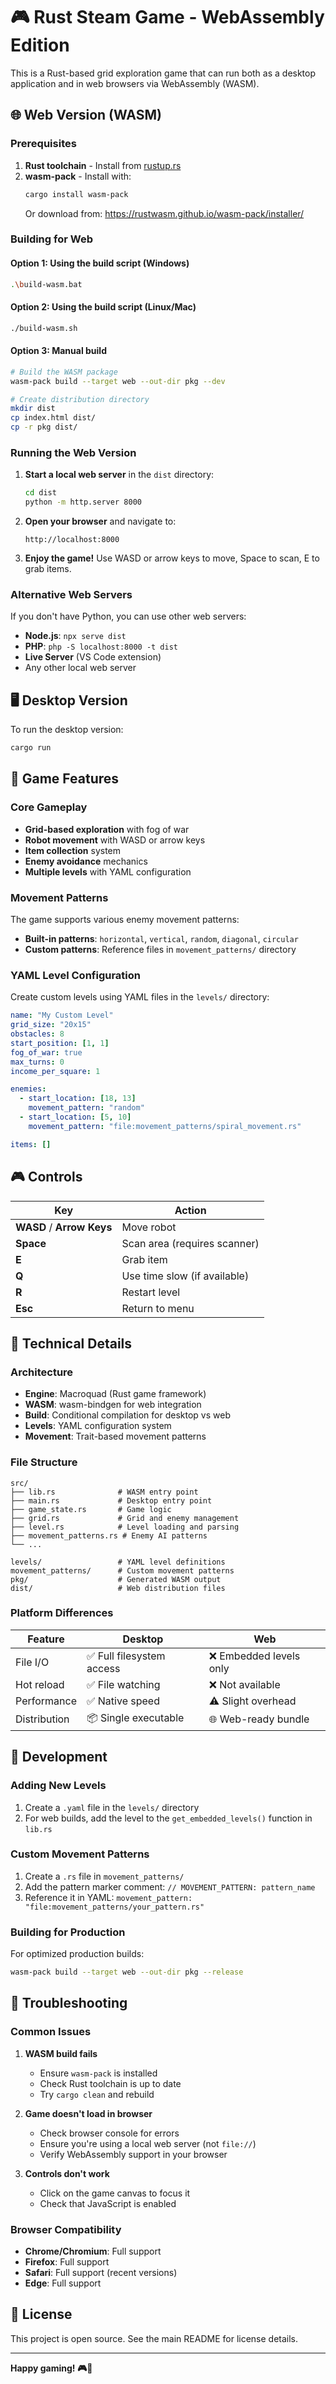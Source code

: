 # 🎮 Rust Steam Game - WebAssembly Edition

This is a Rust-based grid exploration game that can run both as a desktop application and in web browsers via WebAssembly (WASM).

## 🌐 Web Version (WASM)

### Prerequisites

1. **Rust toolchain** - Install from [rustup.rs](https://rustup.rs/)
2. **wasm-pack** - Install with:
   ```bash
   cargo install wasm-pack
   ```
   Or download from: https://rustwasm.github.io/wasm-pack/installer/

### Building for Web

#### Option 1: Using the build script (Windows)
```bash
.\build-wasm.bat
```

#### Option 2: Using the build script (Linux/Mac)
```bash
./build-wasm.sh
```

#### Option 3: Manual build
```bash
# Build the WASM package
wasm-pack build --target web --out-dir pkg --dev

# Create distribution directory
mkdir dist
cp index.html dist/
cp -r pkg dist/
```

### Running the Web Version

1. **Start a local web server** in the `dist` directory:
   ```bash
   cd dist
   python -m http.server 8000
   ```
   
2. **Open your browser** and navigate to:
   ```
   http://localhost:8000
   ```

3. **Enjoy the game!** Use WASD or arrow keys to move, Space to scan, E to grab items.

### Alternative Web Servers

If you don't have Python, you can use other web servers:

- **Node.js**: `npx serve dist`
- **PHP**: `php -S localhost:8000 -t dist`
- **Live Server** (VS Code extension)
- Any other local web server

## 🖥️ Desktop Version

To run the desktop version:

```bash
cargo run
```

## 🎯 Game Features

### Core Gameplay
- **Grid-based exploration** with fog of war
- **Robot movement** with WASD or arrow keys
- **Item collection** system
- **Enemy avoidance** mechanics
- **Multiple levels** with YAML configuration

### Movement Patterns
The game supports various enemy movement patterns:

- **Built-in patterns**: `horizontal`, `vertical`, `random`, `diagonal`, `circular`
- **Custom patterns**: Reference files in `movement_patterns/` directory

### YAML Level Configuration
Create custom levels using YAML files in the `levels/` directory:

```yaml
name: "My Custom Level"
grid_size: "20x15"
obstacles: 8
start_position: [1, 1]
fog_of_war: true
max_turns: 0
income_per_square: 1

enemies:
  - start_location: [18, 13]
    movement_pattern: "random"
  - start_location: [5, 10]
    movement_pattern: "file:movement_patterns/spiral_movement.rs"

items: []
```

## 🎮 Controls

| Key | Action |
|-----|--------|
| **WASD** / **Arrow Keys** | Move robot |
| **Space** | Scan area (requires scanner) |
| **E** | Grab item |
| **Q** | Use time slow (if available) |
| **R** | Restart level |
| **Esc** | Return to menu |

## 🚀 Technical Details

### Architecture
- **Engine**: Macroquad (Rust game framework)
- **WASM**: wasm-bindgen for web integration
- **Build**: Conditional compilation for desktop vs web
- **Levels**: YAML configuration system
- **Movement**: Trait-based movement patterns

### File Structure
```
src/
├── lib.rs              # WASM entry point
├── main.rs             # Desktop entry point
├── game_state.rs       # Game logic
├── grid.rs             # Grid and enemy management
├── level.rs            # Level loading and parsing
├── movement_patterns.rs # Enemy AI patterns
└── ...

levels/                 # YAML level definitions
movement_patterns/      # Custom movement patterns
pkg/                    # Generated WASM output
dist/                   # Web distribution files
```

### Platform Differences

| Feature | Desktop | Web |
|---------|---------|-----|
| File I/O | ✅ Full filesystem access | ❌ Embedded levels only |
| Hot reload | ✅ File watching | ❌ Not available |
| Performance | ✅ Native speed | ⚠️ Slight overhead |
| Distribution | 📦 Single executable | 🌐 Web-ready bundle |

## 🔧 Development

### Adding New Levels
1. Create a `.yaml` file in the `levels/` directory
2. For web builds, add the level to the `get_embedded_levels()` function in `lib.rs`

### Custom Movement Patterns
1. Create a `.rs` file in `movement_patterns/`
2. Add the pattern marker comment: `// MOVEMENT_PATTERN: pattern_name`
3. Reference it in YAML: `movement_pattern: "file:movement_patterns/your_pattern.rs"`

### Building for Production
For optimized production builds:
```bash
wasm-pack build --target web --out-dir pkg --release
```

## 🐛 Troubleshooting

### Common Issues

1. **WASM build fails**
   - Ensure `wasm-pack` is installed
   - Check Rust toolchain is up to date
   - Try `cargo clean` and rebuild

2. **Game doesn't load in browser**
   - Check browser console for errors
   - Ensure you're using a local web server (not `file://`)
   - Verify WebAssembly support in your browser

3. **Controls don't work**
   - Click on the game canvas to focus it
   - Check that JavaScript is enabled

### Browser Compatibility
- **Chrome/Chromium**: Full support
- **Firefox**: Full support
- **Safari**: Full support (recent versions)
- **Edge**: Full support

## 📜 License

This project is open source. See the main README for license details.

---

**Happy gaming! 🎮🦀**